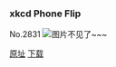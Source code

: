 ### xkcd Phone Flip
No.2831
![图片不见了~~~](https://imgs.xkcd.com/comics/xkcd_phone_flip.png)

[原址](https://xkcd.com//2831) [下载](https://imgs.xkcd.com/comics/xkcd_phone_flip.png)

